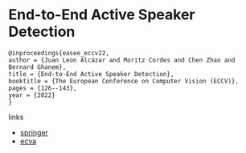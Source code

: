 # End-to-End Active Speaker Detection

```
@inproceedings{easee_eccv22,
author = {Juan Leon Alcázar and Moritz Cordes and Chen Zhao and Bernard Ghanem},
title = {End-to-End Active Speaker Detection},
booktitle = {The European Conference on Computer Vision (ECCV)},
pages = {126--143},
year = {2022}
}
```

links
- [springer](https://link.springer.com/chapter/10.1007/978-3-031-19836-6_8)
- [ecva](https://www.ecva.net/papers/eccv_2022/papers_ECCV/html/784_ECCV_2022_paper.php)
